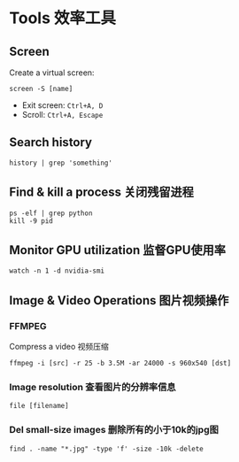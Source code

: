# Tools 效率工具

## Screen

Create a virtual screen:

```shell
screen -S [name]
```

- Exit screen: `Ctrl+A, D`
- Scroll: `Ctrl+A, Escape`

## Search history

```shell
history | grep 'something'
```

## Find & kill a process 关闭残留进程

```shell
ps -elf | grep python
kill -9 pid
```

## Monitor GPU utilization 监督GPU使用率

```shell
watch -n 1 -d nvidia-smi
```

## Image & Video Operations 图片视频操作

### FFMPEG

Compress a video 视频压缩

```shell
ffmpeg -i [src] -r 25 -b 3.5M -ar 24000 -s 960x540 [dst]
```

### Image resolution 查看图片的分辨率信息

```shell
file [filename]
```

### Del small-size images 删除所有的小于10k的jpg图

```shell
find . -name "*.jpg" -type 'f' -size -10k -delete
```

